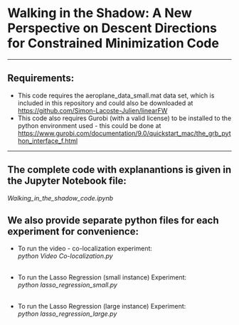# Walking in the Shadow: A New Perspective on Descent Directions for Constrained Minimization Code

---

## Requirements:
* This code requires the aeroplane_data_small.mat data set, which is included in this repository and could also be downloaded at https://github.com/Simon-Lacoste-Julien/linearFW
* This code also requires Gurobi (with a valid license) to be installed to the python environment used - this could be done at https://www.gurobi.com/documentation/9.0/quickstart_mac/the_grb_python_interface_f.html

---


## The complete code with explanantions is given in the Jupyter Notebook file:   
*Walking_in_the_shadow_code.ipynb*


## We also provide separate python files for each experiment for convenience:
* To run the video - co-localization experiment:  
*python Video Co-localization.py*<br/><br/>

* To run the Lasso Regression (small instance) Experiment:  
*python lasso_regression_small.py*<br/><br/>

* To run the Lasso Regression (large instance) Experiment:  
*python lasso_regression_large.py*<br/><br/>
